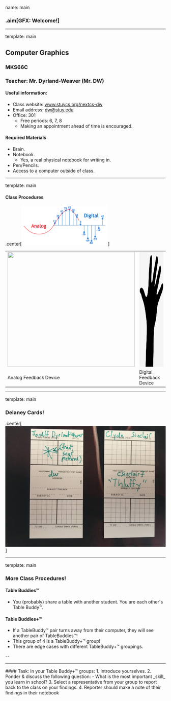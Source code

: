 name: main

### .aim[GFX: Welcome!]
<style>
.aim {
font-size: .75em;
border-bottom: 1px solid lightgray;
margin: 1px;
}
.remark-inline-code {
  background-color: lightgray;
  border-radius: 3px;
  padding-left: 2px;
  padding-right: 2px;
}
/*h4 {font-size: 1.5em}*/
</style>

---
template: main

## Computer Graphics
### MKS66C
### Teacher: Mr. Dyrland-Weaver (Mr. DW)
#### Useful information:
- Class website: www.stuycs.org/nextcs-dw
- Email address: dw@stuy.edu
- Office: 301
  - Free periods: 6, 7, 8
  - Making an appointment ahead of time is encouraged.

#### Required Materials
- Brain.
- Notebook.
  - Yes, a real physical notebook for writing in.
- Pen/Pencils.
- Access to a computer outside of class.

---
template: main

#### Class Procedures

.center[![Analog & Digital](img/00_anglog_dig.png)]

| | |
|---|---|
| <img src="img/full_00_analog_fbk_dev.gif" width="400" height="360"> | <img src="img/00_dig_fbk_dev.png" width="400" height="360"> |
| Analog Feedback Device | Digital Feedback Device |

---
template: main

### Delaney Cards!
.center[![dcards](img/00_delaney_example.jpg)]

---
template: main

### More Class Procedures!
#### Table Buddies™
- You (probably) share a table with another student. You are each other's Table Buddy™.

#### Table Buddies+™
- If a TableBuddy™ pair turns away from their computer, they will see another pair of TableBuddies™!
- This group of 4 is a TableBuddy+™ group!
- There are edge cases with different TableBuddy+™ groupings.

--

<hr>
#### Task:
In your Table Buddy+™ groups:
1. Introduce yourselves.
2. Ponder & discuss the following question:
   - What is the most important _skill_ you learn in school?
3. Select a representative from your group to report back to the class on your findings.
4. Reporter should make a note of their findings in their notebook
